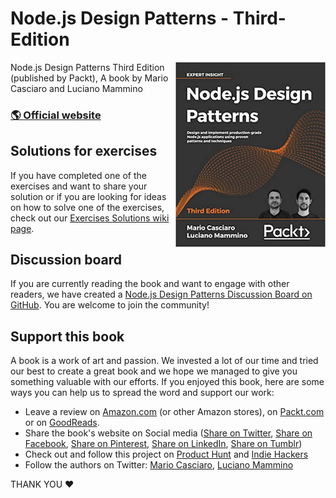 # Node.js Design Patterns - Third-Edition

<a href="https://www.nodejsdesignpatterns.com"><img width="240" align="right" src="https://github.com/lmammino/lmammino/blob/master/nodejsdp.jpg?raw=true"></a>

Node.js Design Patterns Third Edition (published by Packt), A book by Mario Casciaro and Luciano Mammino

### [🌎 Official website](https://www.nodejsdesignpatterns.com)


## Solutions for exercises

If you have completed one of the exercises and want to share your solution or if you are looking for ideas on how to solve one of the exercises, check out our [Exercises Solutions wiki page](https://github.com/PacktPublishing/Node.js-Design-Patterns-Third-Edition/wiki/Node.js-Design-Patterns-Third-Edition---Exercises-Solutions).


## Discussion board

If you are currently reading the book and want to engage with other readers, we have created a [Node.js Design Patterns Discussion Board on GitHub](https://github.com/PacktPublishing/Node.js-Design-Patterns-Third-Edition/discussions). You are welcome to join the community!


## Support this book

A book is a work of art and passion. We invested a lot of our time and tried our best to create a great book and we hope we managed to give you something valuable with our efforts. If you enjoyed this book, here are some ways you can help us to spread the word and support our work:

  - Leave a review on [Amazon.com](https://www.amazon.com/gp/product/1839214112) (or other Amazon stores), on [Packt.com](https://www.packtpub.com/product/node-js-design-patterns-third-edition/9781839214110) or on [GoodReads](https://www.goodreads.com/book/show/54518801-node-js-design-patterns---third-edition).
  - Share the book's website on Social media ([Share on Twitter](https://twitter.com/intent/tweet?text=Check%20out%20Node.js%20Design%20Patterns%20if%20you%20want%20to%20take%20your%20%23Nodejs%20knowledge%20to%20the%20next%20level%3A%20&url=https%3A%2F%2Fwww.nodejsdesignpatterns.com%2F), [Share on Facebook](https://www.facebook.com/sharer/sharer.php?u=https%3A%2F%2Fwww.nodejsdesignpatterns.com%2F), [Share on Pinterest](http://pinterest.com/pin/create/button/?url=https%3A%2F%2Fwww.nodejsdesignpatterns.com%2F&media=https%3A%2F%2Fwww.nodejsdesignpatterns.com%2Fimg%2Fnode-js-design-patterns.jpg&description=Check%20out%20Node.js%20Design%20Patterns%20if%20you%20want%20to%20take%20your%20%23Nodejs%20knowledge%20to%20the%20next%20level%3A%20), [Share on LinkedIn](http://www.linkedin.com/shareArticle?mini=true&url=https%3A%2F%2Fwww.nodejsdesignpatterns.com%2F&title=Check%20out%20Node.js%20Design%20Patterns%20if%20you%20want%20to%20take%20your%20%23Nodejs%20knowledge%20to%20the%20next%20level%3A%20), [Share on Tumblr](http://www.tumblr.com/share?v=3&u=https%3A%2F%2Fwww.nodejsdesignpatterns.com%2F&t=Check%20out%20Node.js%20Design%20Patterns%20if%20you%20want%20to%20take%20your%20%23Nodejs%20knowledge%20to%20the%20next%20level%3A%20))
  - Check out and follow this project on [Product Hunt](https://www.producthunt.com/posts/node-js-design-patterns-third-edition) and [Indie Hackers](https://www.indiehackers.com/product/node-js-design-patterns)
  - Follow the authors on Twitter: [Mario Casciaro](https://twitter.com/mariocasciaro), [Luciano Mammino](https://twitter.com/loige)
  
THANK YOU ❤️
